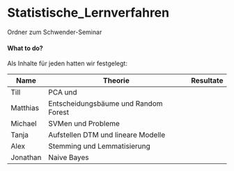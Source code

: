 # Statistische_Lernverfahren
Ordner zum Schwender-Seminar

#### What to do?
Als Inhalte für jeden hatten wir festgelegt:

<center>
  
| Name     | Theorie                                | Resultate |
|----------|----------------------------------------|-----------|
| Till     |  PCA und                               |           |
| Matthias |  Entscheidungsbäume und Random Forest  |           |
| Michael  |  SVMen und Probleme                    |           |
| Tanja    |  Aufstellen DTM und lineare Modelle    |           |
| Alex     |  Stemming und Lemmatisierung           |           |
| Jonathan |  Naive Bayes                           |           |

</center>
